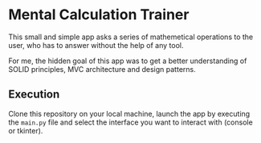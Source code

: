 # Mental Calculation Trainer

This small and simple app asks a series of mathemetical operations to the user, 
who has to answer without the help of any tool.

For me, the hidden goal of this app was to get a better understanding of SOLID 
principles, MVC architecture and design patterns.

## Execution

Clone this repository on your local machine, launch the app by executing the
`main.py` file and select the interface you want to interact with 
(console or tkinter).
